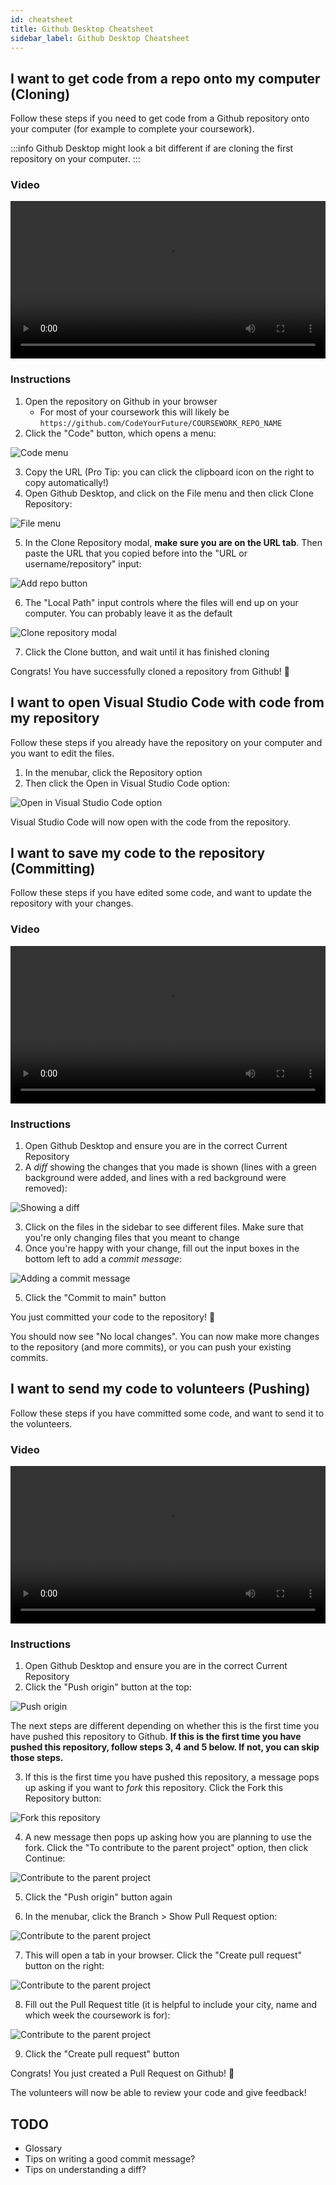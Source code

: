 ```yaml
---
id: cheatsheet
title: Github Desktop Cheatsheet
sidebar_label: Github Desktop Cheatsheet
---
```


## I want to get code from a repo onto my computer (Cloning)

Follow these steps if you need to get code from a Github repository onto your computer (for example to complete your coursework).

:::info
Github Desktop might look a bit different if are cloning the first repository on your computer.
:::

### Video

<video width="100%" controls>
  <source src={require('./assets/cloning-video.mp4').default} />
</video>

### Instructions

1. Open the repository on Github in your browser
   - For most of your coursework this will likely be `https://github.com/CodeYourFuture/COURSEWORK_REPO_NAME`
2. Click the "Code" button, which opens a menu:

![Code menu](./assets/cloning-1.png)

3. Copy the URL (Pro Tip: you can click the clipboard icon on the right to copy automatically!)
4. Open Github Desktop, and click on the File menu and then click Clone Repository:

![File menu](./assets/cloning-2.png)

5. In the Clone Repository modal, **make sure you are on the URL tab**. Then paste the URL that you copied before into the "URL or username/repository" input:

![Add repo button](./assets/cloning-3.png)

6. The "Local Path" input controls where the files will end up on your computer. You can probably leave it as the default

![Clone repository modal](./assets/cloning-4.png)

7. Click the Clone button, and wait until it has finished cloning

Congrats! You have successfully cloned a repository from Github! 🎉

## I want to open Visual Studio Code with code from my repository

Follow these steps if you already have the repository on your computer and you want to edit the files.

1. In the menubar, click the Repository option
2. Then click the Open in Visual Studio Code option:

![Open in Visual Studio Code option](./assets/opening-vscode.png)

Visual Studio Code will now open with the code from the repository.

## I want to save my code to the repository (Committing)

Follow these steps if you have edited some code, and want to update the repository with your changes.

### Video

<video width="100%" controls>
  <source src={require('./assets/committing-video.mp4').default} />
</video>

### Instructions

1. Open Github Desktop and ensure you are in the correct Current Repository
2. A _diff_ showing the changes that you made is shown (lines with a green background were added, and lines with a red background were removed):

![Showing a diff](./assets/committing-1.png)

3. Click on the files in the sidebar to see different files. Make sure that you're only changing files that you meant to change
4. Once you're happy with your change, fill out the input boxes in the bottom left to add a _commit message_:

![Adding a commit message](./assets/committing-2.png)

5. Click the "Commit to main" button

You just committed your code to the repository! 🎉

You should now see "No local changes". You can now make more changes to the repository (and more commits), or you can push your existing commits.

## I want to send my code to volunteers (Pushing)

Follow these steps if you have committed some code, and want to send it to the volunteers.

### Video

<video width="100%" controls>
  <source src={require('./assets/pushing-video.mp4').default} />
</video>

### Instructions

1. Open Github Desktop and ensure you are in the correct Current Repository
2. Click the "Push origin" button at the top:

![Push origin](./assets/pushing-1.png)

The next steps are different depending on whether this is the first time you have pushed this repository to Github. **If this is the first time you have pushed this repository, follow steps 3, 4 and 5 below. If not, you can skip those steps.**

3. If this is the first time you have pushed this repository, a message pops up asking if you want to _fork_ this repository. Click the Fork this Repository button:

![Fork this repository](./assets/pushing-2.png)

4. A new message then pops up asking how you are planning to use the fork. Click the "To contribute to the parent project" option, then click Continue:

![Contribute to the parent project](./assets/pushing-3.png)

5. Click the "Push origin" button again

6. In the menubar, click the Branch > Show Pull Request option:

![Contribute to the parent project](./assets/pr-1.png)

7. This will open a tab in your browser. Click the "Create pull request" button on the right:

![Contribute to the parent project](./assets/pr-2.png)

8. Fill out the Pull Request title (it is helpful to include your city, name and which week the coursework is for):

![Contribute to the parent project](./assets/pr-3.png)

9. Click the "Create pull request" button

Congrats! You just created a Pull Request on Github! 🎉

The volunteers will now be able to review your code and give feedback!

## TODO

- Glossary
- Tips on writing a good commit message?
- Tips on understanding a diff?
